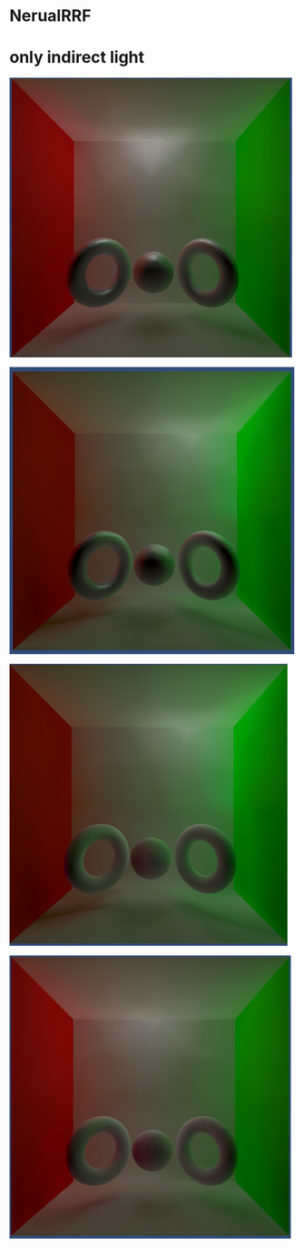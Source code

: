 # NerualRRF


# only indirect light
[<img src="./img/img1.png">](./img/img1.png)

[<img src="./img/img2.png">](./img/img2.png)

[<img src="./img/img3.png">](./img/img3.png)

[<img src="./img/img4.png">](./img/img4.png)
